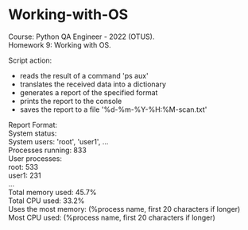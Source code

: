 # Working-with-OS
Course: Python QA Engineer - 2022 (OTUS).\
Homework 9: Working with OS.

Script action:
- reads the result of a command 'ps aux'
- translates the received data into a dictionary
- generates a report of the specified format
- prints the report to the console
- saves the report to a file '%d-%m-%Y-%H:%M-scan.txt'

Report Format:\
System status:\
System users: 'root', 'user1', ...\
Processes running: 833\
User processes:\
root: 533\
user1: 231\
...\
Total memory used: 45.7%\
Total CPU used: 33.2%\
Uses the most memory: (%process name, first 20 characters if longer)\
Most CPU used: (%process name, first 20 characters if longer)